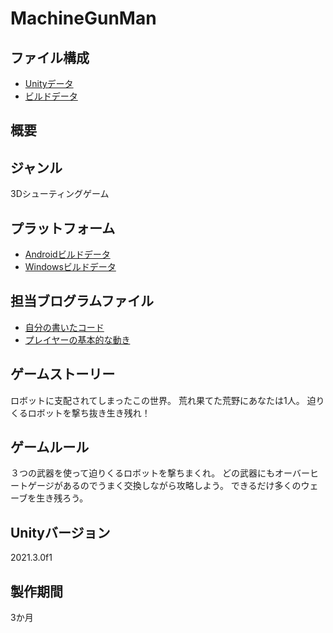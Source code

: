 # MachineGunMan

## ファイル構成  
* [Unityデータ](./machineGunMan/)   
* [ビルドデータ](./MachineGunMan/BuildData/)  

## 概要  

## ジャンル  
3Dシューティングゲーム

## プラットフォーム  
* [Androidビルドデータ](./MachineGunMan/BuildData/Android)  
* [Windowsビルドデータ](./MachineGunMan/BuildData/Windows/)
  
## 担当ブログラムファイル  
* [自分の書いたコード](./machineGunMan/Assets/Natuki/Script/)
* [プレイヤーの基本的な動き](./machineGunMan/Assets/Natuki/Script/PlayerController.cs/)

## ゲームストーリー  
ロボットに支配されてしまったこの世界。
荒れ果てた荒野にあなたは1人。
迫りくるロボットを撃ち抜き生き残れ！

## ゲームルール  
３つの武器を使って迫りくるロボットを撃ちまくれ。
どの武器にもオーバーヒートゲージがあるのでうまく交換しながら攻略しよう。
できるだけ多くのウェーブを生き残ろう。

## Unityバージョン  
2021.3.0f1

## 製作期間  
3か月


